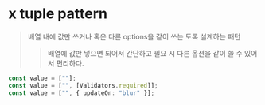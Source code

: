 # x tuple pattern

> 배열 내에 값만 쓰거나 혹은 다른 options을 같이 쓰는 도록 설계하는 패턴
>
> > 배열에 값만 넣으면 되어서 간단하고 필요 시 다른 옵션을 같이 쓸 수 있어서 편리하다.

```ts
const value = [""];
const value = ["", [Validators.required]];
const value = ["", { updateOn: "blur" }];
```

